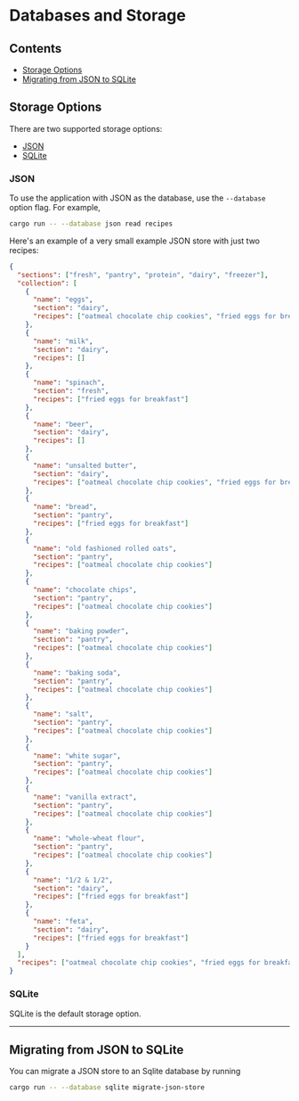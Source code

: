 # Databases and Storage

## Contents

- [Storage Options](#storage-options)
- [Migrating from JSON to SQLite](#migrating-from-json-to-sqlite)

## Storage Options

There are two supported storage options:

- [JSON](#json)
- [SQLite](#sqlite)

### JSON

To use the application with JSON as the database, use
the `--database` option flag. For example,

```bash
cargo run -- --database json read recipes
```

Here's an example of a very small example JSON store
with just two recipes:

```json
{
  "sections": ["fresh", "pantry", "protein", "dairy", "freezer"],
  "collection": [
    {
      "name": "eggs",
      "section": "dairy",
      "recipes": ["oatmeal chocolate chip cookies", "fried eggs for breakfast"]
    },
    {
      "name": "milk",
      "section": "dairy",
      "recipes": []
    },
    {
      "name": "spinach",
      "section": "fresh",
      "recipes": ["fried eggs for breakfast"]
    },
    {
      "name": "beer",
      "section": "dairy",
      "recipes": []
    },
    {
      "name": "unsalted butter",
      "section": "dairy",
      "recipes": ["oatmeal chocolate chip cookies", "fried eggs for breakfast"]
    },
    {
      "name": "bread",
      "section": "pantry",
      "recipes": ["fried eggs for breakfast"]
    },
    {
      "name": "old fashioned rolled oats",
      "section": "pantry",
      "recipes": ["oatmeal chocolate chip cookies"]
    },
    {
      "name": "chocolate chips",
      "section": "pantry",
      "recipes": ["oatmeal chocolate chip cookies"]
    },
    {
      "name": "baking powder",
      "section": "pantry",
      "recipes": ["oatmeal chocolate chip cookies"]
    },
    {
      "name": "baking soda",
      "section": "pantry",
      "recipes": ["oatmeal chocolate chip cookies"]
    },
    {
      "name": "salt",
      "section": "pantry",
      "recipes": ["oatmeal chocolate chip cookies"]
    },
    {
      "name": "white sugar",
      "section": "pantry",
      "recipes": ["oatmeal chocolate chip cookies"]
    },
    {
      "name": "vanilla extract",
      "section": "pantry",
      "recipes": ["oatmeal chocolate chip cookies"]
    },
    {
      "name": "whole-wheat flour",
      "section": "pantry",
      "recipes": ["oatmeal chocolate chip cookies"]
    },
    {
      "name": "1/2 & 1/2",
      "section": "dairy",
      "recipes": ["fried eggs for breakfast"]
    },
    {
      "name": "feta",
      "section": "dairy",
      "recipes": ["fried eggs for breakfast"]
    }
  ],
  "recipes": ["oatmeal chocolate chip cookies", "fried eggs for breakfast"]
}
```

### SQLite

SQLite is the default storage option.

---

## Migrating from JSON to SQLite

You can migrate a JSON store to an Sqlite database by running

```bash
cargo run -- --database sqlite migrate-json-store
```
